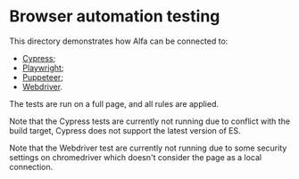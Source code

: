 # Browser automation testing

This directory demonstrates how Alfa can be connected to:

- [Cypress](cypress);
- [Playwright](playwright);
- [Puppeteer](puppeteer);
- [Webdriver](webdriver).

The tests are run on a full page, and all rules are applied.

Note that the Cypress tests are currently not running due to conflict with the build target, Cypress does not support the latest version of ES.

Note that the Webdriver test are currently not running due to some security settings on chromedriver which doesn't consider the page as a local connection.